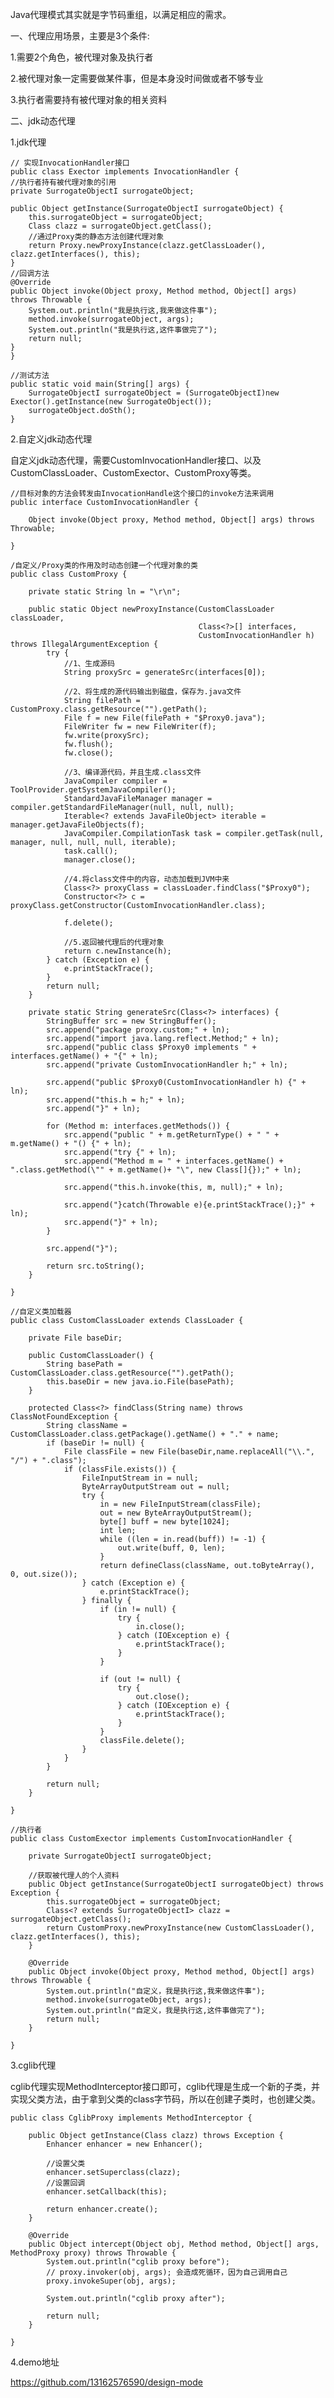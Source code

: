 Java代理模式其实就是字节码重组，以满足相应的需求。

一、代理应用场景，主要是3个条件:

1.需要2个角色，被代理对象及执行者

2.被代理对象一定需要做某件事，但是本身没时间做或者不够专业

3.执行者需要持有被代理对象的相关资料


二、jdk动态代理

1.jdk代理

    // 实现InvocationHandler接口
    public class Exector implements InvocationHandler {
	//执行者持有被代理对象的引用
    private SurrogateObjectI surrogateObject;

    public Object getInstance(SurrogateObjectI surrogateObject) {
        this.surrogateObject = surrogateObject;
        Class clazz = surrogateObject.getClass();
        //通过Proxy类的静态方法创建代理对象
        return Proxy.newProxyInstance(clazz.getClassLoader(), clazz.getInterfaces(), this);
    }
	//回调方法
    @Override
    public Object invoke(Object proxy, Method method, Object[] args) throws Throwable {
        System.out.println("我是执行这,我来做这件事");
        method.invoke(surrogateObject, args);
        System.out.println("我是执行这,这件事做完了");
        return null;
    }
    }

	//测试方法
    public static void main(String[] args) {
        SurrogateObjectI surrogateObject = (SurrogateObjectI)new Exector().getInstance(new SurrogateObject());
        surrogateObject.doSth();
    }


2.自定义jdk动态代理

自定义jdk动态代理，需要CustomInvocationHandler接口、以及CustomClassLoader、CustomExector、CustomProxy等类。

	//目标对象的方法会转发由InvocationHandle这个接口的invoke方法来调用
	public interface CustomInvocationHandler {
	
		Object invoke(Object proxy, Method method, Object[] args) throws Throwable;
		
	}

	/自定义/Proxy类的作用及时动态创建一个代理对象的类
	public class CustomProxy {
	
	    private static String ln = "\r\n";
	
	    public static Object newProxyInstance(CustomClassLoader classLoader,
	                                          Class<?>[] interfaces,
	                                          CustomInvocationHandler h) throws IllegalArgumentException {
	        try {
	            //1、生成源码
	            String proxySrc = generateSrc(interfaces[0]);
	
	            //2、将生成的源代码输出到磁盘，保存为.java文件
	            String filePath = CustomProxy.class.getResource("").getPath();
	            File f = new File(filePath + "$Proxy0.java");
	            FileWriter fw = new FileWriter(f);
	            fw.write(proxySrc);
	            fw.flush();
	            fw.close();
	
	            //3、编译源代码，并且生成.class文件
	            JavaCompiler compiler = ToolProvider.getSystemJavaCompiler();
	            StandardJavaFileManager manager = compiler.getStandardFileManager(null, null, null);
	            Iterable<? extends JavaFileObject> iterable = manager.getJavaFileObjects(f);
	            JavaCompiler.CompilationTask task = compiler.getTask(null, manager, null, null, null, iterable);
	            task.call();
	            manager.close();
	
	            //4.将class文件中的内容，动态加载到JVM中来
	            Class<?> proxyClass = classLoader.findClass("$Proxy0");
	            Constructor<?> c = proxyClass.getConstructor(CustomInvocationHandler.class);
	
	            f.delete();
	
	            //5.返回被代理后的代理对象
	            return c.newInstance(h);
	        } catch (Exception e) {
	            e.printStackTrace();
	        }
	        return null;
	    }
	
	    private static String generateSrc(Class<?> interfaces) {
	        StringBuffer src = new StringBuffer();
	        src.append("package proxy.custom;" + ln);
	        src.append("import java.lang.reflect.Method;" + ln);
	        src.append("public class $Proxy0 implements " + interfaces.getName() + "{" + ln);
	        src.append("private CustomInvocationHandler h;" + ln);
	
	        src.append("public $Proxy0(CustomInvocationHandler h) {" + ln);
	        src.append("this.h = h;" + ln);
	        src.append("}" + ln);
	
	        for (Method m: interfaces.getMethods()) {
	            src.append("public " + m.getReturnType() + " " + m.getName() + "() {" + ln);
	            src.append("try {" + ln);
	            src.append("Method m = " + interfaces.getName() + ".class.getMethod(\"" + m.getName()+ "\", new Class[]{});" + ln);
	
	            src.append("this.h.invoke(this, m, null);" + ln);
	
	            src.append("}catch(Throwable e){e.printStackTrace();}" + ln);
	            src.append("}" + ln);
	        }
	
	        src.append("}");
	
	        return src.toString();
	    }
	
	}

	//自定义类加载器
	public class CustomClassLoader extends ClassLoader {
	
	    private File baseDir;
	
	    public CustomClassLoader() {
	        String basePath = CustomClassLoader.class.getResource("").getPath();
	        this.baseDir = new java.io.File(basePath);
	    }
	
	    protected Class<?> findClass(String name) throws ClassNotFoundException {
	        String className = CustomClassLoader.class.getPackage().getName() + "." + name;
	        if (baseDir != null) {
	            File classFile = new File(baseDir,name.replaceAll("\\.", "/") + ".class");
	            if (classFile.exists()) {
	                FileInputStream in = null;
	                ByteArrayOutputStream out = null;
	                try {
	                    in = new FileInputStream(classFile);
	                    out = new ByteArrayOutputStream();
	                    byte[] buff = new byte[1024];
	                    int len;
	                    while ((len = in.read(buff)) != -1) {
	                        out.write(buff, 0, len);
	                    }
	                    return defineClass(className, out.toByteArray(), 0, out.size());
	                } catch (Exception e) {
	                    e.printStackTrace();
	                } finally {
	                    if (in != null) {
	                        try {
	                            in.close();
	                        } catch (IOException e) {
	                            e.printStackTrace();
	                        }
	                    }
	
	                    if (out != null) {
	                        try {
	                            out.close();
	                        } catch (IOException e) {
	                            e.printStackTrace();
	                        }
	                    }
	                    classFile.delete();
	                }
	            }
	        }
	
	        return null;
	    }
	
	}

	//执行者
	public class CustomExector implements CustomInvocationHandler {
	
	    private SurrogateObjectI surrogateObject;
	
	    //获取被代理人的个人资料
	    public Object getInstance(SurrogateObjectI surrogateObject) throws Exception {
	        this.surrogateObject = surrogateObject;
	        Class<? extends SurrogateObjectI> clazz = surrogateObject.getClass();
	        return CustomProxy.newProxyInstance(new CustomClassLoader(), clazz.getInterfaces(), this);
	    }
	
	    @Override
	    public Object invoke(Object proxy, Method method, Object[] args) throws Throwable {
	        System.out.println("自定义，我是执行这,我来做这件事");
	        method.invoke(surrogateObject, args);
	        System.out.println("自定义，我是执行这,这件事做完了");
	        return null;
	    }
	
	}


3.cglib代理

   cglib代理实现MethodInterceptor接口即可，cglib代理是生成一个新的子类，并实现父类方法，由于拿到父类的class字节码，所以在创建子类时，也创建父类。
	
	public class CglibProxy implements MethodInterceptor {
	
	    public Object getInstance(Class clazz) throws Exception {
	        Enhancer enhancer = new Enhancer();
	
			//设置父类
	        enhancer.setSuperclass(clazz);
	        //设置回调
	        enhancer.setCallback(this);
	
	        return enhancer.create();
	    }
	
	    @Override
	    public Object intercept(Object obj, Method method, Object[] args, MethodProxy proxy) throws Throwable {
	        System.out.println("cglib proxy before");
			// proxy.invoker(obj, args); 会造成死循环，因为自己调用自己
	        proxy.invokeSuper(obj, args);
	
	        System.out.println("cglib proxy after");
	
	        return null;
	    }
	
	}

4.demo地址

https://github.com/13162576590/design-mode
	